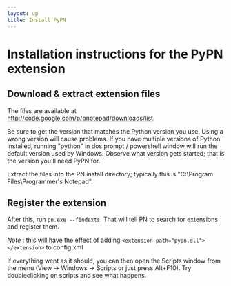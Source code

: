 ```yaml
---
layout: up
title: Install PyPN
---
```

# Installation instructions for the PyPN extension

## Download & extract extension files

The files are available at http://code.google.com/p/pnotepad/downloads/list.

Be sure to get the version that matches the Python version you use. Using a wrong version will cause problems. If you have multiple versions of Python installed, running "python" in dos prompt / powershell window will run the default version used by Windows. Observe what version gets started; that is the version you'll need PyPN for.

Extract the files into the PN install directory; typically this is "C:\Program Files\Programmer's Notepad\".

## Register the extension

After this, run `pn.exe --findexts`. That will tell PN to search for extensions and register them. 

_Note_ : this will have the effect of adding `<extension path="pypn.dll"></extension>` to config.xml

If everything went as it should, you can then open the Scripts window from the menu (View -> Windows -> Scripts or just press Alt+F10). Try doubleclicking on scripts and see what happens.
